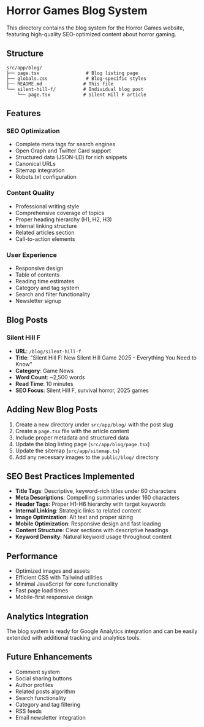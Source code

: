 # Horror Games Blog System

This directory contains the blog system for the Horror Games website, featuring high-quality SEO-optimized content about horror gaming.

## Structure

```
src/app/blog/
├── page.tsx                 # Blog listing page
├── globals.css              # Blog-specific styles
├── README.md               # This file
└── silent-hill-f/          # Individual blog post
    └── page.tsx            # Silent Hill F article
```

## Features

### SEO Optimization
- Complete meta tags for search engines
- Open Graph and Twitter Card support
- Structured data (JSON-LD) for rich snippets
- Canonical URLs
- Sitemap integration
- Robots.txt configuration

### Content Quality
- Professional writing style
- Comprehensive coverage of topics
- Proper heading hierarchy (H1, H2, H3)
- Internal linking structure
- Related articles section
- Call-to-action elements

### User Experience
- Responsive design
- Table of contents
- Reading time estimates
- Category and tag system
- Search and filter functionality
- Newsletter signup

## Blog Posts

### Silent Hill F
- **URL**: `/blog/silent-hill-f`
- **Title**: "Silent Hill F: New Silent Hill Game 2025 - Everything You Need to Know"
- **Category**: Game News
- **Word Count**: ~2,500 words
- **Read Time**: 10 minutes
- **SEO Focus**: Silent Hill F, survival horror, 2025 games

## Adding New Blog Posts

1. Create a new directory under `src/app/blog/` with the post slug
2. Create a `page.tsx` file with the article content
3. Include proper metadata and structured data
4. Update the blog listing page (`src/app/blog/page.tsx`)
5. Update the sitemap (`src/app/sitemap.ts`)
6. Add any necessary images to the `public/blog/` directory

## SEO Best Practices Implemented

- **Title Tags**: Descriptive, keyword-rich titles under 60 characters
- **Meta Descriptions**: Compelling summaries under 160 characters
- **Header Tags**: Proper H1-H6 hierarchy with target keywords
- **Internal Linking**: Strategic links to related content
- **Image Optimization**: Alt text and proper sizing
- **Mobile Optimization**: Responsive design and fast loading
- **Content Structure**: Clear sections with descriptive headings
- **Keyword Density**: Natural keyword usage throughout content

## Performance

- Optimized images and assets
- Efficient CSS with Tailwind utilities
- Minimal JavaScript for core functionality
- Fast page load times
- Mobile-first responsive design

## Analytics Integration

The blog system is ready for Google Analytics integration and can be easily extended with additional tracking and analytics tools.

## Future Enhancements

- Comment system
- Social sharing buttons
- Author profiles
- Related posts algorithm
- Search functionality
- Category and tag filtering
- RSS feeds
- Email newsletter integration 